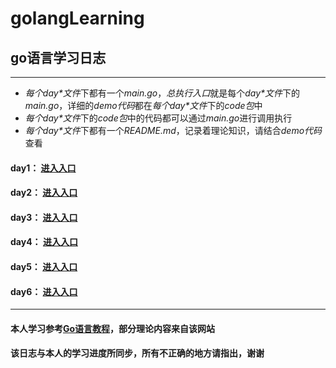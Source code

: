 # golangLearning
## go语言学习日志
***

- *每个day\*文件*下都有一个*main.go*，*总执行入口*就是每个*day\*文件*下的*main.go*，详细的*demo代码*都在*每个day\*文件*下的*code包*中
- *每个day\*文件*下的*code包*中的代码都可以通过*main.go*进行调用执行
- *每个day\*文件*下都有一个*README.md*，记录着理论知识，请结合*demo代码*查看

#### day1： [进入入口](https://github.com/wlpeter/golangLearning/tree/master/src/day1)
#### day2： [进入入口](https://github.com/wlpeter/golangLearning/tree/master/src/day2)
#### day3： [进入入口](https://github.com/wlpeter/golangLearning/tree/master/src/day3)
#### day4： [进入入口](https://github.com/wlpeter/golangLearning/tree/master/src/day4)
#### day5： [进入入口](https://github.com/wlpeter/golangLearning/tree/master/src/day5)
#### day6： [进入入口](https://github.com/wlpeter/golangLearning/tree/master/src/day6)

***
#### 本人学习参考[Go语言教程](http://www.yiibai.com/go)，部分理论内容来自该网站
#### 该日志与本人的学习进度所同步，所有不正确的地方请指出，谢谢
